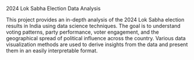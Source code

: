 2024 Lok Sabha Election Data Analysis

This project provides an in-depth analysis of the 2024 Lok Sabha election results in India using data science techniques. 
The goal is to understand voting patterns, party performance, voter engagement, and the geographical spread of political influence across the country. 
Various data visualization methods are used to derive insights from the data and present them in an easily interpretable format.
